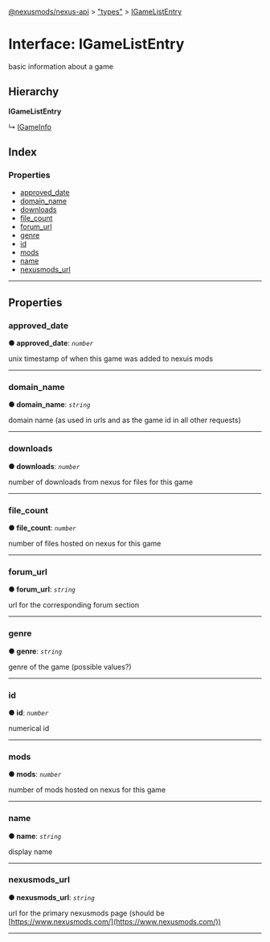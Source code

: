 [@nexusmods/nexus-api](../README.md) > ["types"](../modules/_types_.md) > [IGameListEntry](../interfaces/_types_.igamelistentry.md)

# Interface: IGameListEntry

basic information about a game

## Hierarchy

**IGameListEntry**

↳  [IGameInfo](_types_.igameinfo.md)

## Index

### Properties

* [approved_date](_types_.igamelistentry.md#approved_date)
* [domain_name](_types_.igamelistentry.md#domain_name)
* [downloads](_types_.igamelistentry.md#downloads)
* [file_count](_types_.igamelistentry.md#file_count)
* [forum_url](_types_.igamelistentry.md#forum_url)
* [genre](_types_.igamelistentry.md#genre)
* [id](_types_.igamelistentry.md#id)
* [mods](_types_.igamelistentry.md#mods)
* [name](_types_.igamelistentry.md#name)
* [nexusmods_url](_types_.igamelistentry.md#nexusmods_url)

---

## Properties

<a id="approved_date"></a>

###  approved_date

**● approved_date**: *`number`*

unix timestamp of when this game was added to nexuis mods

___
<a id="domain_name"></a>

###  domain_name

**● domain_name**: *`string`*

domain name (as used in urls and as the game id in all other requests)

___
<a id="downloads"></a>

###  downloads

**● downloads**: *`number`*

number of downloads from nexus for files for this game

___
<a id="file_count"></a>

###  file_count

**● file_count**: *`number`*

number of files hosted on nexus for this game

___
<a id="forum_url"></a>

###  forum_url

**● forum_url**: *`string`*

url for the corresponding forum section

___
<a id="genre"></a>

###  genre

**● genre**: *`string`*

genre of the game (possible values?)

___
<a id="id"></a>

###  id

**● id**: *`number`*

numerical id

___
<a id="mods"></a>

###  mods

**● mods**: *`number`*

number of mods hosted on nexus for this game

___
<a id="name"></a>

###  name

**● name**: *`string`*

display name

___
<a id="nexusmods_url"></a>

###  nexusmods_url

**● nexusmods_url**: *`string`*

url for the primary nexusmods page (should be [https://www.nexusmods.com/](https://www.nexusmods.com/))

___

